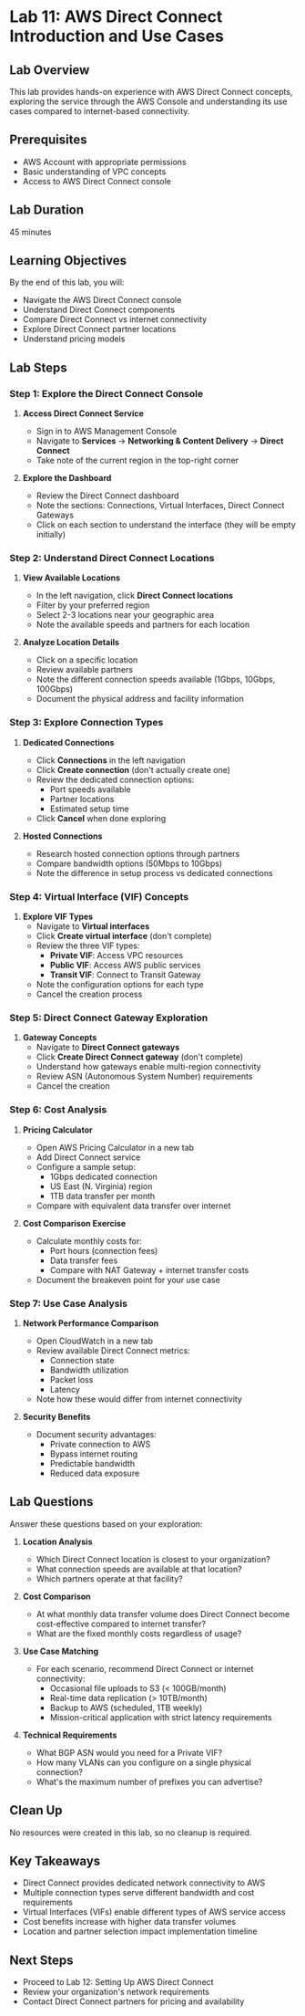 # Lab 11: AWS Direct Connect Introduction and Use Cases

## Lab Overview
This lab provides hands-on experience with AWS Direct Connect concepts, exploring the service through the AWS Console and understanding its use cases compared to internet-based connectivity.

## Prerequisites
- AWS Account with appropriate permissions
- Basic understanding of VPC concepts
- Access to AWS Direct Connect console

## Lab Duration
45 minutes

## Learning Objectives
By the end of this lab, you will:
- Navigate the AWS Direct Connect console
- Understand Direct Connect components
- Compare Direct Connect vs internet connectivity
- Explore Direct Connect partner locations
- Understand pricing models

## Lab Steps

### Step 1: Explore the Direct Connect Console
1. **Access Direct Connect Service**
   - Sign in to AWS Management Console
   - Navigate to **Services** → **Networking & Content Delivery** → **Direct Connect**
   - Take note of the current region in the top-right corner

2. **Explore the Dashboard**
   - Review the Direct Connect dashboard
   - Note the sections: Connections, Virtual Interfaces, Direct Connect Gateways
   - Click on each section to understand the interface (they will be empty initially)

### Step 2: Understand Direct Connect Locations
1. **View Available Locations**
   - In the left navigation, click **Direct Connect locations**
   - Filter by your preferred region
   - Select 2-3 locations near your geographic area
   - Note the available speeds and partners for each location

2. **Analyze Location Details**
   - Click on a specific location
   - Review available partners
   - Note the different connection speeds available (1Gbps, 10Gbps, 100Gbps)
   - Document the physical address and facility information

### Step 3: Explore Connection Types
1. **Dedicated Connections**
   - Click **Connections** in the left navigation
   - Click **Create connection** (don't actually create one)
   - Review the dedicated connection options:
     - Port speeds available
     - Partner locations
     - Estimated setup time
   - Click **Cancel** when done exploring

2. **Hosted Connections**
   - Research hosted connection options through partners
   - Compare bandwidth options (50Mbps to 10Gbps)
   - Note the difference in setup process vs dedicated connections

### Step 4: Virtual Interface (VIF) Concepts
1. **Explore VIF Types**
   - Navigate to **Virtual interfaces**
   - Click **Create virtual interface** (don't complete)
   - Review the three VIF types:
     - **Private VIF**: Access VPC resources
     - **Public VIF**: Access AWS public services
     - **Transit VIF**: Connect to Transit Gateway
   - Note the configuration options for each type
   - Cancel the creation process

### Step 5: Direct Connect Gateway Exploration
1. **Gateway Concepts**
   - Navigate to **Direct Connect gateways**
   - Click **Create Direct Connect gateway** (don't complete)
   - Understand how gateways enable multi-region connectivity
   - Review ASN (Autonomous System Number) requirements
   - Cancel the creation

### Step 6: Cost Analysis
1. **Pricing Calculator**
   - Open AWS Pricing Calculator in a new tab
   - Add Direct Connect service
   - Configure a sample setup:
     - 1Gbps dedicated connection
     - US East (N. Virginia) region
     - 1TB data transfer per month
   - Compare with equivalent data transfer over internet

2. **Cost Comparison Exercise**
   - Calculate monthly costs for:
     - Port hours (connection fees)
     - Data transfer fees
     - Compare with NAT Gateway + internet transfer costs
   - Document the breakeven point for your use case

### Step 7: Use Case Analysis
1. **Network Performance Comparison**
   - Open CloudWatch in a new tab
   - Review available Direct Connect metrics:
     - Connection state
     - Bandwidth utilization
     - Packet loss
     - Latency
   - Note how these would differ from internet connectivity

2. **Security Benefits**
   - Document security advantages:
     - Private connection to AWS
     - Bypass internet routing
     - Predictable bandwidth
     - Reduced data exposure

## Lab Questions
Answer these questions based on your exploration:

1. **Location Analysis**
   - Which Direct Connect location is closest to your organization?
   - What connection speeds are available at that location?
   - Which partners operate at that facility?

2. **Cost Comparison**
   - At what monthly data transfer volume does Direct Connect become cost-effective compared to internet transfer?
   - What are the fixed monthly costs regardless of usage?

3. **Use Case Matching**
   - For each scenario, recommend Direct Connect or internet connectivity:
     - Occasional file uploads to S3 (< 100GB/month)
     - Real-time data replication (> 10TB/month)
     - Backup to AWS (scheduled, 1TB weekly)
     - Mission-critical application with strict latency requirements

4. **Technical Requirements**
   - What BGP ASN would you need for a Private VIF?
   - How many VLANs can you configure on a single physical connection?
   - What's the maximum number of prefixes you can advertise?

## Clean Up
No resources were created in this lab, so no cleanup is required.

## Key Takeaways
- Direct Connect provides dedicated network connectivity to AWS
- Multiple connection types serve different bandwidth and cost requirements
- Virtual Interfaces (VIFs) enable different types of AWS service access
- Cost benefits increase with higher data transfer volumes
- Location and partner selection impact implementation timeline

## Next Steps
- Proceed to Lab 12: Setting Up AWS Direct Connect
- Review your organization's network requirements
- Contact Direct Connect partners for pricing and availability